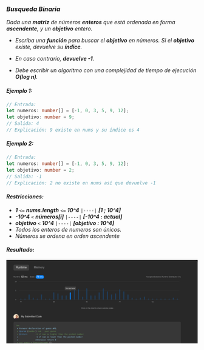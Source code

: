 ### _Busqueda Binaria_

_Dada una **matriz** de números **enteros** que está ordenada en forma **ascendente**, y un **objetivo** entero._

- _Escriba una **función** para buscar el **objetivo** en números. Si el **objetivo** existe, devuelve su **índice**._

- _En caso contrario, **devuelve -1**._

- _Debe escribir un algoritmo con una complejidad de tiempo de ejecución **O(log n)**._

#### _Ejemplo 1:_

```typescript
// Entrada:
let numeros: number[] = [-1, 0, 3, 5, 9, 12];
let objetivo: number = 9;
// Salida: 4
// Explicación: 9 existe en nums y su índice es 4
```

#### _Ejemplo 2:_

```typescript
// Entrada:
let numeros: number[] = [-1, 0, 3, 5, 9, 12];
let objetivo: number = 2;
// Salida: -1
// Explicación: 2 no existe en nums así que devuelve -1
```

#### _Restricciones:_

- _**1** `<=` **nums.length** `<=` **10^4** `|----|` **[1 ; 10^4]**_
- _**-10^4** `<` **números[i]** `|----|` **[-10^4 : actual]**_
- _**objetivo** `<` **10^4** `|----|` **[objetivo : 10^4]**_
- _Todos los enteros de numeros son únicos._
- _Números se ordena en orden ascendente_

#### _Resultado:_
![captura de los test del desafio](https://github.com/jean-carlos-19/leetcode/blob/master/captura/challengue-1-02.png)

